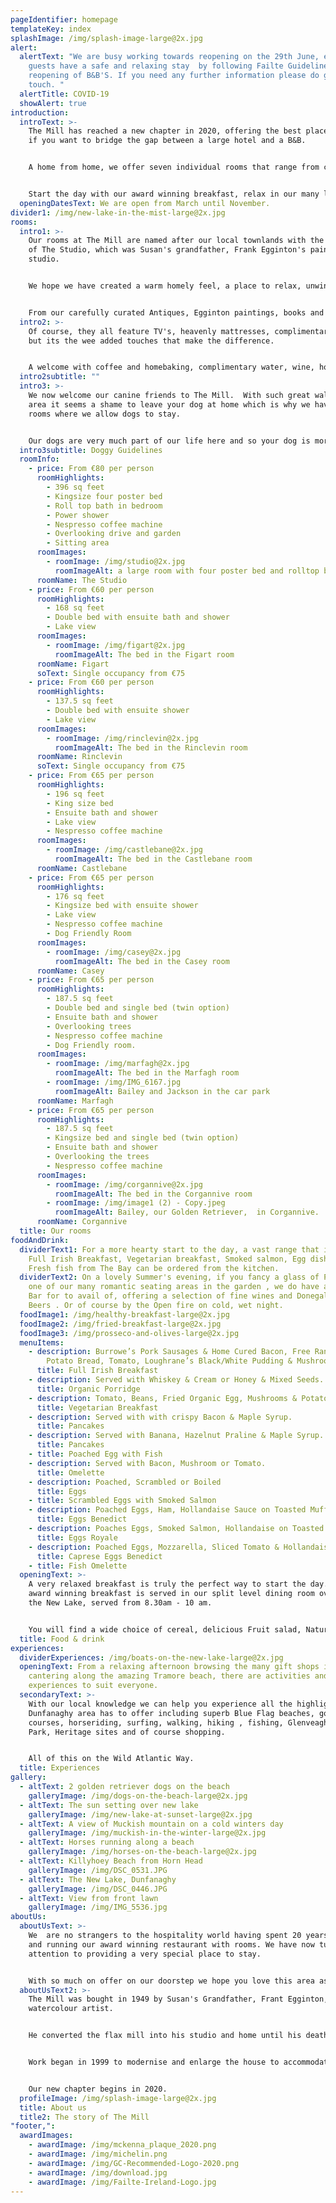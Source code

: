 ```yaml
---
pageIdentifier: homepage
templateKey: index
splashImage: /img/splash-image-large@2x.jpg
alert:
  alertText: "We are busy working towards reopening on the 29th June, ensuring our
    guests have a safe and relaxing stay  by following Failte Guidelines for the
    reopening of B&B'S. If you need any further information please do get in
    touch. "
  alertTitle: COVID-19
  showAlert: true
introduction:
  introText: >-
    The Mill has reached a new chapter in 2020, offering the best place to stay
    if you want to bridge the gap between a large hotel and a B&B.


    A home from home, we offer seven individual rooms that range from cosy to cavernous.


    Start the day with our award winning breakfast, relax in our many lounge areas and with our extensive local knowledge, we can show you why we think this hidden corner of Donegal is the best place to be.
  openingDatesText: We are open from March until November.
divider1: /img/new-lake-in-the-mist-large@2x.jpg
rooms:
  intro1: >-
    Our rooms at The Mill are named after our local townlands with the exception
    of The Studio, which was Susan's grandfather, Frank Egginton's painting
    studio.


    We hope we have created a warm homely feel, a place to relax, unwind and recharge.


    From our carefully curated Antiques, Egginton paintings, books and furniture, all our bedrooms are unique.
  intro2: >-
    Of course, they all feature TV's, heavenly mattresses, complimentary wifi
    but its the wee added touches that make the difference.


    A welcome with coffee and homebaking, complimentary water, wine, homemade oaties for your room and fresh milk when you want it. Our larger rooms also have a Nepresso machine.
  intro2subtitle: ""
  intro3: >-
    We now welcome our canine friends to The Mill.  With such great walks in the
    area it seems a shame to leave your dog at home which is why we have two
    rooms where we allow dogs to stay.


    Our dogs are very much part of our life here and so your dog is more than welcome at The Mill. As we have only two doggy friendly rooms please email to book. With notice we will provide walking information, dog water/food bowls,  drying towel, lead and poo bags. Please bring your own bedding . We have a large safe garden for the early morning exercise. We ask you to keep your dog on the lead inside the house and only in the conservatory downstairs.
  intro3subtitle: Doggy Guidelines
  roomInfo:
    - price: From €80 per person
      roomHighlights:
        - 396 sq feet
        - Kingsize four poster bed
        - Roll top bath in bedroom
        - Power shower
        - Nespresso coffee machine
        - Overlooking drive and garden
        - Sitting area
      roomImages:
        - roomImage: /img/studio@2x.jpg
          roomImageAlt: a large room with four poster bed and rolltop bath
      roomName: The Studio
    - price: From €60 per person
      roomHighlights:
        - 168 sq feet
        - Double bed with ensuite bath and shower
        - Lake view
      roomImages:
        - roomImage: /img/figart@2x.jpg
          roomImageAlt: The bed in the Figart room
      roomName: Figart
      soText: Single occupancy from €75
    - price: From €60 per person
      roomHighlights:
        - 137.5 sq feet
        - Double bed with ensuite shower
        - Lake view
      roomImages:
        - roomImage: /img/rinclevin@2x.jpg
          roomImageAlt: The bed in the Rinclevin room
      roomName: Rinclevin
      soText: Single occupancy from €75
    - price: From €65 per person
      roomHighlights:
        - 196 sq feet
        - King size bed
        - Ensuite bath and shower
        - Lake view
        - Nespresso coffee machine
      roomImages:
        - roomImage: /img/castlebane@2x.jpg
          roomImageAlt: The bed in the Castlebane room
      roomName: Castlebane
    - price: From €65 per person
      roomHighlights:
        - 176 sq feet
        - Kingsize bed with ensuite shower
        - Lake view
        - Nespresso coffee machine
        - Dog Friendly Room
      roomImages:
        - roomImage: /img/casey@2x.jpg
          roomImageAlt: The bed in the Casey room
      roomName: Casey
    - price: From €65 per person
      roomHighlights:
        - 187.5 sq feet
        - Double bed and single bed (twin option)
        - Ensuite bath and shower
        - Overlooking trees
        - Nespresso coffee machine
        - Dog Friendly room.
      roomImages:
        - roomImage: /img/marfagh@2x.jpg
          roomImageAlt: The bed in the Marfagh room
        - roomImage: /img/IMG_6167.jpg
          roomImageAlt: Bailey and Jackson in the car park
      roomName: Marfagh
    - price: From €65 per person
      roomHighlights:
        - 187.5 sq feet
        - Kingsize bed and single bed (twin option)
        - Ensuite bath and shower
        - Overlooking the trees
        - Nespresso coffee machine
      roomImages:
        - roomImage: /img/corgannive@2x.jpg
          roomImageAlt: The bed in the Corgannive room
        - roomImage: /img/image1 (2) - Copy.jpeg
          roomImageAlt: Bailey, our Golden Retriever,  in Corgannive.
      roomName: Corgannive
  title: Our rooms
foodAndDrink:
  dividerText1: For a more hearty start to the day, a vast range that includes a
    Full Irish Breakfast, Vegetarian breakfast, Smoked salmon, Egg dishes and
    Fresh fish from The Bay can be ordered from the kitchen.
  dividerText2: On a lovely Summer's evening, if you fancy a glass of Prosecco at
    one of our many romantic seating areas in the garden , we do have an Honesty
    Bar for to avail of, offering a selection of fine wines and Donegal Craft
    Beers . Or of course by the Open fire on cold, wet night.
  foodImage1: /img/healthy-breakfast-large@2x.jpg
  foodImage2: /img/fried-breakfast-large@2x.jpg
  foodImage3: /img/prosseco-and-olives-large@2x.jpg
  menuItems:
    - description: Burrowe’s Pork Sausages & Home Cured Bacon, Free Range Fried Egg,
        Potato Bread, Tomato, Loughrane’s Black/White Pudding & Mushrooms.
      title: Full Irish Breakfast
    - description: Served with Whiskey & Cream or Honey & Mixed Seeds.
      title: Organic Porridge
    - description: Tomato, Beans, Fried Organic Egg, Mushrooms & Potato Bread.
      title: Vegetarian Breakfast
    - description: Served with with crispy Bacon & Maple Syrup.
      title: Pancakes
    - description: Served with Banana, Hazelnut Praline & Maple Syrup.
      title: Pancakes
    - title: Poached Egg with Fish
    - description: Served with Bacon, Mushroom or Tomato.
      title: Omelette
    - description: Poached, Scrambled or Boiled
      title: Eggs
    - title: Scrambled Eggs with Smoked Salmon
    - description: Poached Eggs, Ham, Hollandaise Sauce on Toasted Muffin.
      title: Eggs Benedict
    - description: Poaches Eggs, Smoked Salmon, Hollandaise on Toasted Muffin.
      title: Eggs Royale
    - description: Poached Eggs, Mozzarella, Sliced Tomato & Hollandaise Sauce.
      title: Caprese Eggs Benedict
    - title: Fish Omelette
  openingText: >-
    A very relaxed breakfast is truly the perfect way to start the day. Our
    award winning breakfast is served in our split level dining room overlooking
    the New Lake, served from 8.30am - 10 am.


    You will find a wide choice of cereal, delicious Fruit salad, Natural yogurt, Carrageen Moss, Homemade breads , Irish cheeses, juices and much more.
  title: Food & drink
experiences:
  dividerExperiences: /img/boats-on-the-new-lake-large@2x.jpg
  openingText: From a relaxing afternoon browsing the many gift shops in town or
    cantering along the amazing Tramore beach, there are activities and
    experiences to suit everyone.
  secondaryText: >-
    With our local knowledge we can help you experience all the highlights that
    Dunfanaghy area has to offer including superb Blue Flag beaches, golf
    courses, horseriding, surfing, walking, hiking , fishing, Glenveagh National
    Park, Heritage sites and of course shopping.


    All of this on the Wild Atlantic Way.
  title: Experiences
gallery:
  - altText: 2 golden retriever dogs on the beach
    galleryImage: /img/dogs-on-the-beach-large@2x.jpg
  - altText: The sun setting over new lake
    galleryImage: /img/new-lake-at-sunset-large@2x.jpg
  - altText: A view of Muckish mountain on a cold winters day
    galleryImage: /img/muckish-in-the-winter-large@2x.jpg
  - altText: Horses running along a beach
    galleryImage: /img/horses-on-the-beach-large@2x.jpg
  - altText: Killyhoey Beach from Horn Head
    galleryImage: /img/DSC_0531.JPG
  - altText: The New Lake, Dunfanaghy
    galleryImage: /img/DSC_0446.JPG
  - altText: View from front lawn
    galleryImage: /img/IMG_5536.jpg
aboutUs:
  aboutUsText: >-
    We  are no strangers to the hospitality world having spent 20 years creating
    and running our award winning restaurant with rooms. We have now turned our
    attention to providing a very special place to stay.


    With so much on offer on our doorstep we hope you love this area as much as we do.
  aboutUsText2: >-
    The Mill was bought in 1949 by Susan's Grandfather, Frant Egginton, a famous
    watercolour artist.


    He converted the flax mill into his studio and home until his death in 1990.


    Work began in 1999 to modernise and enlarge the house to accommodate a restaurant, 6 ensuite rooms and a living area. In 2001 another room,  The Studio, was added.


    Our new chapter begins in 2020.
  profileImage: /img/splash-image-large@2x.jpg
  title: About us
  title2: The story of The Mill
"footer,":
  awardImages:
    - awardImage: /img/mckenna_plaque_2020.png
    - awardImage: /img/michelin.png
    - awardImage: /img/GC-Recommended-Logo-2020.png
    - awardImage: /img/download.jpg
    - awardImage: /img/Failte-Ireland-Logo.jpg
---
```

